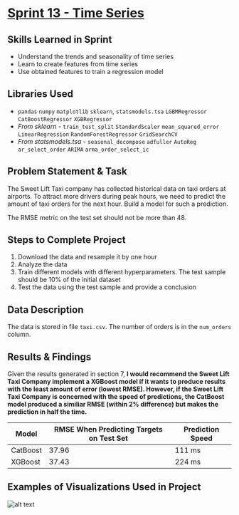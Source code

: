 
# [Sprint 13 - Time Series](https://github.com/brandon-levan/TripleTen-Data-Science-Projects/blob/main/Sprint%2013%20-%20Time%20Series/Sprint_13_Project.ipynb)

## Skills Learned in Sprint 
- Understand the trends and seasonality of time series
- Learn to create features from time series
- Use obtained features to train a regression model

## Libraries Used
 - `pandas` `numpy` `matplotlib` `sklearn`, `statsmodels.tsa` `LGBMRegressor` `CatBoostRegressor` `XGBRegressor`
 - *From sklearn* - `train_test_split` `StandardScaler` `mean_squared_error` `LinearRegression` `RandomForestRegressor` `GridSearchCV`
 - *From statsmodels.tsa* - `seasonal_decompose` `adfuller` `AutoReg` `ar_select_order` `ARIMA` `arma_order_select_ic`

## Problem Statement & Task

The Sweet Lift Taxi company has collected historical data on taxi orders at airports. To attract more drivers during peak hours, we need to predict the amount of taxi orders for the next hour. Build a model for such a prediction.

The RMSE metric on the test set should not be more than 48.
 
## Steps to Complete Project
1. Download the data and resample it by one hour
2. Analyze the data
3. Train different models with different hyperparameters. The test sample should be 10% of the initial dataset
4. Test the data using the test sample and provide a conclusion
   
## Data Description

The data is stored in file `taxi.csv`. The number of orders is in the `num_orders` column.
  
## Results & Findings
Given the results generated in section 7, **I would recommend the Sweet Lift Taxi Company implement a XGBoost model if it wants to produce results with the least amount of error (lowest RMSE). However, if the Sweet Lift Taxi Company is concerned with the speed of predictions, the CatBoost model produced a similiar RMSE (within 2% difference) but makes the prediction in half the time.**

| Model    | RMSE When Predicting Targets on Test Set | Prediction Speed |
|----------|------------------------------------------|------------------|
| CatBoost | 37.96                                    | 111 ms           |
| XGBoost  | 37.43                                    | 224 ms           |


## Examples of Visualizations Used in Project
![alt text]()
